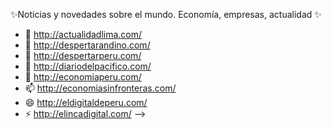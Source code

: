 ✨Noticias y novedades sobre el mundo. Economía, empresas, actualidad ✨
- 🔭 http://actualidadlima.com/
- 🌱 http://despertarandino.com/
- 👯 http://despertarperu.com/
- 🤔 http://diariodelpacifico.com/
- 💬 http://economiaperu.com/
- 📫 http://economiasinfronteras.com/
- 😄 http://eldigitaldeperu.com/
- ⚡ http://elincadigital.com/
-->
